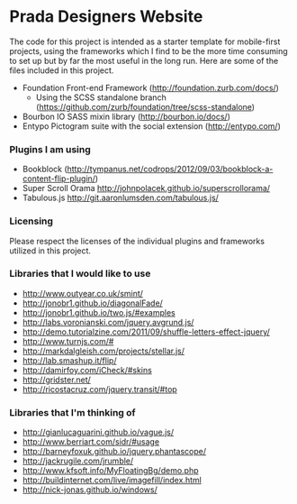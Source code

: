 # Prada Designers Website

The code for this project is intended as a starter template for mobile-first projects, using the frameworks which I find to be the more time consuming to set up but by far the most useful in the long run.  Here are some of the files included in this project.
* Foundation Front-end Framework (http://foundation.zurb.com/docs/)
	* Using the SCSS standalone branch (https://github.com/zurb/foundation/tree/scss-standalone)
* Bourbon IO SASS mixin library (http://bourbon.io/docs/)
* Entypo Pictogram suite with the social extension (http://entypo.com/)

### Plugins I am using
* Bookblock (http://tympanus.net/codrops/2012/09/03/bookblock-a-content-flip-plugin/)
* Super Scroll Orama http://johnpolacek.github.io/superscrollorama/
* Tabulous.js http://git.aaronlumsden.com/tabulous.js/


### Licensing
Please respect the licenses of the individual plugins and frameworks utilized in this project.

### Libraries that I would like to use
* http://www.outyear.co.uk/smint/
* http://jonobr1.github.io/diagonalFade/
* http://jonobr1.github.io/two.js/#examples
* http://labs.voronianski.com/jquery.avgrund.js/
* http://demo.tutorialzine.com/2011/09/shuffle-letters-effect-jquery/
* http://www.turnjs.com/#
* http://markdalgleish.com/projects/stellar.js/
* http://lab.smashup.it/flip/
* http://damirfoy.com/iCheck/#skins
* http://gridster.net/
* http://ricostacruz.com/jquery.transit/#top


### Libraries that I'm thinking of
* http://gianlucaguarini.github.io/vague.js/
* http://www.berriart.com/sidr/#usage
* http://barneyfoxuk.github.io/jquery.phantascope/
* http://jackrugile.com/jrumble/
* http://www.kfsoft.info/MyFloatingBg/demo.php
* http://buildinternet.com/live/imagefill/index.html
* http://nick-jonas.github.io/windows/